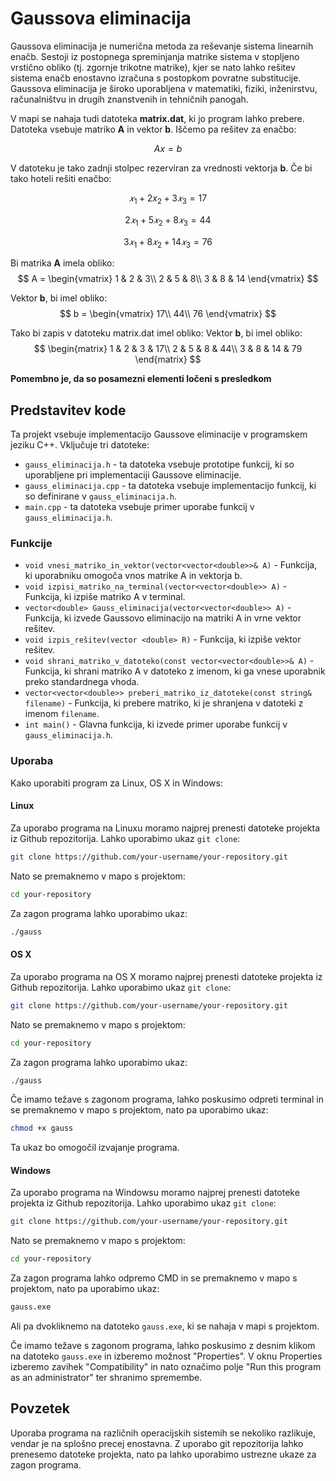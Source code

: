 # Gaussova eliminacija

Gaussova eliminacija je numerična metoda za reševanje sistema linearnih enačb. Sestoji iz postopnega spreminjanja matrike sistema v stopljeno vrstično obliko (tj. zgornje trikotne matrike), kjer se nato lahko rešitev sistema enačb enostavno izračuna s postopkom povratne substitucije. Gaussova eliminacija je široko uporabljena v matematiki, fiziki, inženirstvu, računalništvu in drugih znanstvenih in tehničnih panogah.

V mapi se nahaja tudi datoteka **matrix.dat**, ki jo program lahko prebere. Datoteka vsebuje matriko **A** in vektor **b**. Iščemo pa rešitev za enačbo:

$$A x = b$$

V datoteku je tako zadnji stolpec rezerviran za vrednosti vektorja **b**. Če bi tako hoteli rešiti enačbo:

$$ 𝑥_1 + 2 x_2 + 3 𝑥_3 = 17 $$

$$ 2 𝑥_1 + 5 𝑥_2 + 8 𝑥_3 = 44 $$

$$ 3 𝑥_1+8 𝑥_2 + 14 𝑥_3=76 $$

Bi matrika **A** imela obliko:
$$
A = \begin{vmatrix}
1 & 2 & 3\\
2 & 5 & 8\\
3 & 8 & 14
\end{vmatrix}
$$

Vektor **b**, bi imel obliko:
$$
b = \begin{vmatrix}
17\\
44\\
76
\end{vmatrix}
$$

Tako bi zapis v datoteku matrix.dat imel obliko:
Vektor **b**, bi imel obliko:
$$
\begin{matrix}
1 & 2 & 3 & 17\\
2 & 5 & 8 & 44\\
3 & 8 & 14 & 79
\end{matrix}
$$

**Pomembno je, da so posamezni elementi ločeni s presledkom**


## Predstavitev kode

Ta projekt vsebuje implementacijo Gaussove eliminacije v programskem jeziku C++. Vključuje tri datoteke:

- `gauss_eliminacija.h` - ta datoteka vsebuje prototipe funkcij, ki so uporabljene pri implementaciji Gaussove eliminacije.
- `gauss_eliminacija.cpp` - ta datoteka vsebuje implementacijo funkcij, ki so definirane v `gauss_eliminacija.h`.
- `main.cpp` - ta datoteka vsebuje primer uporabe funkcij v `gauss_eliminacija.h`.

### Funkcije

- `void vnesi_matriko_in_vektor(vector<vector<double>>& A)` - Funkcija, ki uporabniku omogoča vnos matrike A in vektorja b.
- `void izpisi_matriko_na_terminal(vector<vector<double>> A)` - Funkcija, ki izpiše matriko A v terminal.
- `vector<double> Gauss_eliminacija(vector<vector<double>> A)` - Funkcija, ki izvede Gaussovo eliminacijo na matriki A in vrne vektor rešitev.
- `void izpis_rešitev(vector <double> R)` - Funkcija, ki izpiše vektor rešitev.
- `void shrani_matriko_v_datoteko(const vector<vector<double>>& A)` - Funkcija, ki shrani matriko A v datoteko z imenom, ki ga vnese uporabnik preko standardnega vhoda.
- `vector<vector<double>> preberi_matriko_iz_datoteke(const string& filename)` - Funkcija, ki prebere matriko, ki je shranjena v datoteki z imenom `filename`.
- `int main()` - Glavna funkcija, ki izvede primer uporabe funkcij v `gauss_eliminacija.h`.

### Uporaba

Kako uporabiti program za Linux, OS X in Windows:

#### Linux

Za uporabo programa na Linuxu moramo najprej prenesti datoteke projekta iz Github repozitorija. Lahko uporabimo ukaz `git clone`:

```sh
git clone https://github.com/your-username/your-repository.git
```

Nato se premaknemo v mapo s projektom:

```sh
cd your-repository
```

Za zagon programa lahko uporabimo ukaz:

```sh
./gauss
```

#### OS X

Za uporabo programa na OS X moramo najprej prenesti datoteke projekta iz Github repozitorija. Lahko uporabimo ukaz `git clone`:

```sh
git clone https://github.com/your-username/your-repository.git
```

Nato se premaknemo v mapo s projektom:

```sh
cd your-repository
```

Za zagon programa lahko uporabimo ukaz:

```sh
./gauss
```

Če imamo težave s zagonom programa, lahko poskusimo odpreti terminal in se premaknemo v mapo s projektom, nato pa uporabimo ukaz:

```sh
chmod +x gauss
```

Ta ukaz bo omogočil izvajanje programa.

#### Windows

Za uporabo programa na Windowsu moramo najprej prenesti datoteke projekta iz Github repozitorija. Lahko uporabimo ukaz `git clone`:

```sh
git clone https://github.com/your-username/your-repository.git
```

Nato se premaknemo v mapo s projektom:

```sh
cd your-repository
```

Za zagon programa lahko odpremo CMD in se premaknemo v mapo s projektom, nato pa uporabimo ukaz:

```sh
gauss.exe
```

Ali pa dvokliknemo na datoteko `gauss.exe`, ki se nahaja v mapi s projektom.

Če imamo težave s zagonom programa, lahko poskusimo z desnim klikom na datoteko `gauss.exe` in izberemo možnost "Properties". V oknu Properties izberemo zavihek "Compatibility" in nato označimo polje "Run this program as an administrator" ter shranimo spremembe.

## Povzetek

Uporaba programa na različnih operacijskih sistemih se nekoliko razlikuje, vendar je na splošno precej enostavna. Z uporabo git repozitorija lahko prenesemo datoteke projekta, nato pa lahko uporabimo ustrezne ukaze za zagon programa.
